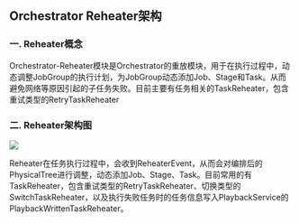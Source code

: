 ## **Orchestrator Reheater架构**

### **一. Reheater概念**

Orchestrator-Reheater模块是Orchestrator的重放模块，用于在执行过程中，动态调整JobGroup的执行计划，为JobGroup动态添加Job、Stage和Task。从而避免网络等原因引起的子任务失败。目前主要有任务相关的TaskReheater，包含重试类型的RetryTaskReheater

### **二. Reheater架构图**

![](../../Images/Architecture/orchestrator/reheater/linkis-orchestrator-reheater-01.png)

Reheater在任务执行过程中，会收到ReheaterEvent，从而会对编排后的PhysicalTree进行调整，动态添加Job、Stage、Task。目前常用的有TaskReheater，包含重试类型的RetryTaskReheater、切换类型的SwitchTaskReheater，以及执行失败任务时的任务信息写入PlaybackService的PlaybackWrittenTaskReheater。

